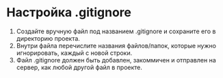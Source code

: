 # Настройка .gitignore
1. Создайте вручную файл под названием .gitignore и сохраните его в директорию проекта.
1. Внутри файла перечислите названия файлов/папок, которые нужно игнорировать, каждый с новой строки.
2. Файл .gitignore должен быть добавлен, закоммичен и отправлен на сервер, как любой другой файл в проекте.
